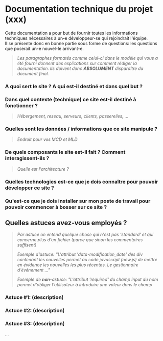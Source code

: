 # Documentation technique du projet (xxx)

Cette documentation a pour but de fournir toutes les informations techniques nécessaires à un-e développeur-se qui rejoindrait l'équipe.  
Il se présente donc en bonne partie sous forme de questions: les questions que poserait un-e nouvel-le arrivant-e.

> _Les paragraphes formatés comme celui-ci dans le modèle qui vous a été fourni donnent des explications sur comment rédiger la documentation. Ils doivent donc **ABSOLUMENT** disparaître du document final._

### A quoi sert le site ? A qui est-il destiné et dans quel but ?

### Dans quel contexte (technique) ce site est-il destiné à fonctionner ?

>_Hébergement, reseau, serveurs, clients, passerelles, ..._

### Quelles sont les données / informations que ce site manipule ?

>_Endroit pour vos MCD et MLD_

### De quels composants le site est-il fait ? Comment interagissent-ils ?

>_Quelle est l'architecture ?_

### Quelles technologies est-ce que je dois connaître pour pouvoir développer ce site ? 

### Qu'est-ce que je dois installer sur mon poste de travail pour pouvoir commencer à bosser sur ce site ?

## Quelles astuces avez-vous employés ?

> _Par astuce on entend quelque chose qui n'est pas 'standard' et qui concerne plus d'un fichier (parce que sinon les commentaires suffisent)_ 
> 
> _Exemple d'astuce: "L'attribut 'data-modification_date' des div contenant les nouvelles permet au code javascript (new.js) de mettre en évidence les nouvelles les plus récentes. Le gestionnaire d'événement ..."_
> 
> _Exemple de **non**-astuce: "L'attribut 'required' du champ input du nom permet d'obliger l'utilisateur à introduire une valeur dans le champ_

### Astuce #1: (description)

### Astuce #2: (description)

### Astuce #3: (description)

... 
